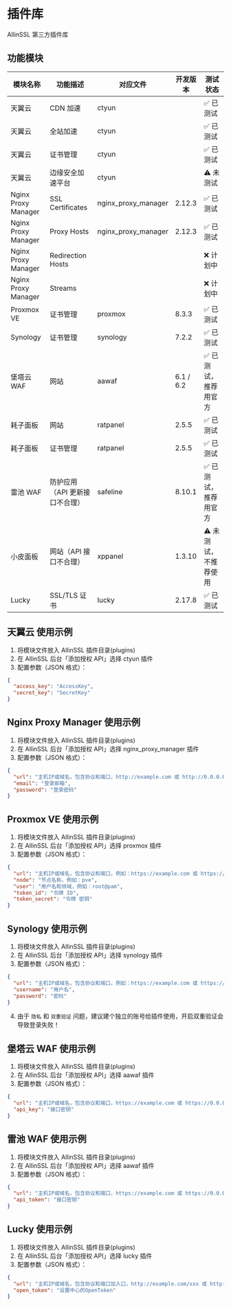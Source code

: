 # 插件库

AllinSSL 第三方插件库

## 功能模块

| 模块名称            | 功能描述                       | 对应文件            | 开发版本  | 测试状态              |
| ------------------- | ------------------------------ | ------------------- | --------- | --------------------- |
| 天翼云              | CDN 加速                       | ctyun               |           | ✅ 已测试             |
| 天翼云              | 全站加速                       | ctyun               |           | ✅ 已测试             |
| 天翼云              | 证书管理                       | ctyun               |           | ✅ 已测试             |
| 天翼云              | 边缘安全加速平台               | ctyun               |           | ⚠️ 未测试             |
| Nginx Proxy Manager | SSL Certificates               | nginx_proxy_manager | 2.12.3    | ✅ 已测试             |
| Nginx Proxy Manager | Proxy Hosts                    | nginx_proxy_manager | 2.12.3    | ✅ 已测试             |
| Nginx Proxy Manager | Redirection Hosts              |                     |           | ❌ 计划中             |
| Nginx Proxy Manager | Streams                        |                     |           | ❌ 计划中             |
| Proxmox VE          | 证书管理                       | proxmox             | 8.3.3     | ✅ 已测试             |
| Synology            | 证书管理                       | synology            | 7.2.2     | ✅ 已测试             |
| 堡塔云 WAF          | 网站                           | aawaf               | 6.1 / 6.2 | ✅ 已测试，推荐用官方 |
| 耗子面板            | 网站                           | ratpanel            | 2.5.5     | ✅ 已测试             |
| 耗子面板            | 证书管理                       | ratpanel            | 2.5.5     | ✅ 已测试             |
| 雷池 WAF            | 防护应用（API 更新接口不合理） | safeline            | 8.10.1    | ✅ 已测试，推荐用官方 |
| 小皮面板            | 网站（API 接口不合理）         | xppanel             | 1.3.10    | ⚠️ 未测试，不推荐使用 |
| Lucky               | SSL/TLS 证书                   | lucky               | 2.17.8    | ✅ 已测试             |

## 天翼云 使用示例

1. 将模块文件放入 AllinSSL 插件目录(plugins)
2. 在 AllinSSL 后台「添加授权 API」选择 ctyun 插件
3. 配置参数（JSON 格式）：

```json
{
  "access_key": "AccessKey",
  "secret_key": "SecretKey"
}
```

## Nginx Proxy Manager 使用示例

1. 将模块文件放入 AllinSSL 插件目录(plugins)
2. 在 AllinSSL 后台「添加授权 API」选择 nginx_proxy_manager 插件
3. 配置参数（JSON 格式）：

```json
{
  "url": "主机IP或域名，包含协议和端口，http://example.com 或 http://0.0.0.0:81",
  "email": "登录邮箱",
  "password": "登录密码"
}
```

## Proxmox VE 使用示例

1. 将模块文件放入 AllinSSL 插件目录(plugins)
2. 在 AllinSSL 后台「添加授权 API」选择 proxmox 插件
3. 配置参数（JSON 格式）：

```json
{
  "url": "主机IP或域名，包含协议和端口，例如：https://example.com 或 https://0.0.0.0:8006",
  "node": "节点名称，例如：pve",
  "user": "用户名和领域，例如：root@pam",
  "token_id": "令牌 ID",
  "token_secret": "令牌 密钥"
}
```

## Synology 使用示例

1. 将模块文件放入 AllinSSL 插件目录(plugins)
2. 在 AllinSSL 后台「添加授权 API」选择 synology 插件
3. 配置参数（JSON 格式）：

```json
{
  "url": "主机IP或域名，包含协议和端口，例如：https://example.com 或 https://0.0.0.0:5001",
  "username": "用户名",
  "password": "密码"
}
```

4.  由于 `隐私` 和 `双重验证` 问题，建议建个独立的账号给插件使用，开启双重验证会导致登录失败！

## 堡塔云 WAF 使用示例

1. 将模块文件放入 AllinSSL 插件目录(plugins)
2. 在 AllinSSL 后台「添加授权 API」选择 aawaf 插件
3. 配置参数（JSON 格式）：

```json
{
  "url": "主机IP或域名，包含协议和端口，https://example.com 或 https://0.0.0.0:8379",
  "api_key": "接口密钥"
}
```

## 雷池 WAF 使用示例

1. 将模块文件放入 AllinSSL 插件目录(plugins)
2. 在 AllinSSL 后台「添加授权 API」选择 aawaf 插件
3. 配置参数（JSON 格式）：

```json
{
  "url": "主机IP或域名，包含协议和端口，https://example.com 或 https://0.0.0.0:9443",
  "api_token": "接口密钥"
}
```

## Lucky 使用示例

1. 将模块文件放入 AllinSSL 插件目录(plugins)
2. 在 AllinSSL 后台「添加授权 API」选择 lucky 插件
3. 配置参数（JSON 格式）：

```json
{
  "url": "主机IP或域名，包含协议和端口加入口，http://example.com/xxx 或 http://0.0.0.0:16601/xxx",
  "open_token": "设置中心的OpenToken"
}
```
